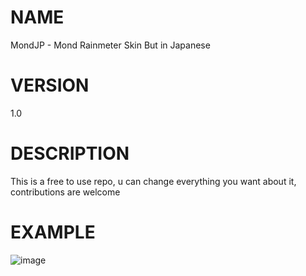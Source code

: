 # NAME

MondJP - Mond Rainmeter Skin But in Japanese

# VERSION

1.0


# DESCRIPTION

This is a free to use repo, u can change everything you want about it, contributions are welcome

# EXAMPLE

![image](https://guilt.shx.is/6kKmUGrxK.png)
